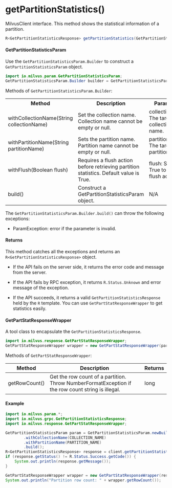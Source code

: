 # getPartitionStatistics()

MilvusClient interface. This method shows the statistical information of a partition.

```java
R<GetPartitionStatisticsResponse> getPartitionStatistics(GetPartitionStatisticsParam requestParam);
```

#### GetPartitionStatisticsParam

Use the `GetPartitionStatisticsParam.Builder` to construct a `GetPartitionStatisticsParam` object.

```java
import io.milvus.param.GetPartitionStatisticsParam;
GetPartitionStatisticsParam.Builder builder = GetPartitionStatisticsParam.newBuilder();
```

Methods of `GetPartitionStatisticsParam.Builder`:

<table>
    <tr>
        <th>Method</th>
        <th>Description</th>
        <th>Parameters</th>
    </tr>
    <tr>
        <td>withCollectionName(String collectionName)</td>
        <td>Set the collection name. Collection name cannot be empty or null.</td>
        <td>collectionName: The target collection name.</td>
    </tr>
    <tr>
        <td>withPartitionName(String partitionName)</td>
        <td>Sets the partition name. Partition name cannot be empty or null.</td>
        <td>partitionName: The target partition name.</td>
    </tr>
    <tr>
        <td>withFlush(Boolean flush)</td>
        <td>Requires a flush action before retrieving partition statistics. Default value is True.</td>
        <td>flush: Set to True to ask a flush action.</td>
    </tr>
    <tr>
        <td>build()</td>
        <td>Construct a GetPartitionStatisticsParam object.</td>
        <td>N/A</td>
    </tr>
</table>

The `GetPartitionStatisticsParam.Builder.build()` can throw the following exceptions:

- ParamException: error if the parameter is invalid.

#### Returns

This method catches all the exceptions and returns an `R<GetPartitionStatisticsResponse>` object.

- If the API fails on the server side, it returns the error code and message from the server.

- If the API fails by RPC exception, it returns `R.Status.Unknown` and error message of the exception.

- If the API succeeds, it returns a valid `GetPartitionStatisticsResponse` held by the `R` template. You can use `GetPartStatResponseWrapper` to get statistics easily.

#### GetPartStatResponseWrapper

A tool class to encapsulate the `GetPartitionStatisticsResponse`. 

```java
import io.milvus.response.GetPartStatResponseWrapper;
GetPartStatResponseWrapper wrapper = new GetPartStatResponseWrapper(partStatResponse);
```

Methods of `GetPartStatResponseWrapper`:

|  **Method**    |  **Description**                                                                                      |  **Returns** |
| -------------- | ----------------------------------------------------------------------------------------------------- | ------------ |
|  getRowCount() |  Get the row count of a partition.<br/>Throw NumberFormatException if the row count string is illegal. |  long        |

#### Example

```java
import io.milvus.param.*;
import io.milvus.grpc.GetPartitionStatisticsResponse;
import io.milvus.response.GetPartStatResponseWrapper;

GetPartitionStatisticsParam param = GetPartitionStatisticsParam.newBuilder()
        .withCollectionName(COLLECTION_NAME)
        .withPartitionName(PARTITION_NAME)
        .build();
R<GetPartitionStatisticsResponse> response = client.getPartitionStatistics(param);
if (response.getStatus() != R.Status.Success.getCode()) {
    System.out.println(response.getMessage());
}

GetPartStatResponseWrapper wrapper = new GetPartStatResponseWrapper(response.getData());
System.out.println("Partition row count: " + wrapper.getRowCount());
```
